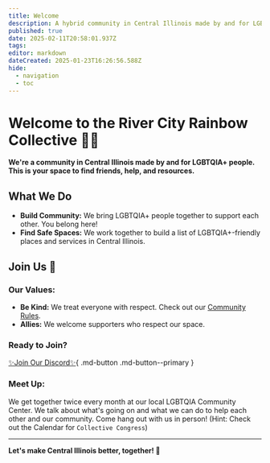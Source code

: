 ```yaml
---
title: Welcome
description: A hybrid community in Central Illinois made by and for LGBTQIA+ people.
published: true
date: 2025-02-11T20:58:01.937Z
tags: 
editor: markdown
dateCreated: 2025-01-23T16:26:56.588Z
hide:
  - navigation
  - toc
---
```


# Welcome to the River City Rainbow Collective 🏳️‍🌈

**We're a community in Central Illinois made by and for LGBTQIA+ people. This is your space to find friends, help, and resources.**

## What We Do

- **Build Community:** We bring LGBTQIA+ people together to support each other. You belong here!
- **Find Safe Spaces:** We work together to build a list of LGBTQIA+-friendly places and services in Central Illinois.

## Join Us 🌟

### Our Values:
- **Be Kind:** We treat everyone with respect. Check out our [Community Rules](https://docs.google.com/document/d/1awLJuynv3JQL1heQZD68vdH7pKrl07bxmRv9hWzwdOQ/edit?usp=sharing).
- **Allies:** We welcome supporters who respect our space.

### Ready to Join? 

[✨Join Our Discord✨](https://discord.gg/wUKaWazEn6#){ .md-button .md-button--primary }

### Meet Up:
We get together twice every month at our local LGBTQIA Community Center. We talk about what's going on and what we can do to help each other and our community. Come hang out with us in person! (Hint: Check out the Calendar for `Collective Congress`)

---

**Let's make Central Illinois better, together! 🌈**
